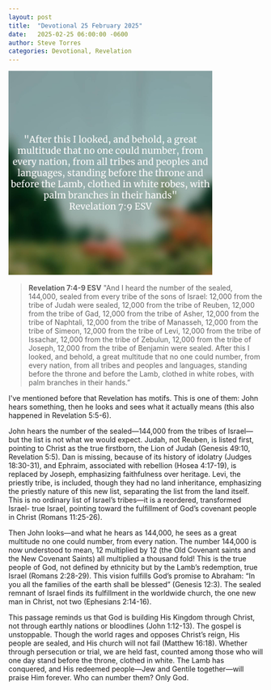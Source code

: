 ```yaml
---
layout: post
title:  "Devotional 25 February 2025"
date:   2025-02-25 06:00:00 -0600
author: Steve Torres
categories: Devotional, Revelation
---
```

<img src="https://github.com/ElEsteeb/ElEsteeb.github.io/blob/main/images/devotionals/Rev-7_9.jpg?raw=true" alt="Revelation 7:9.jpg" style="max-width: 80%; height: auto;">

>**Revelation 7:4-9 ESV**
>"And I heard the number of the sealed, 144,000, sealed from every tribe of the sons of Israel: 12,000 from the tribe of Judah were sealed, 12,000 from the tribe of Reuben, 12,000 from the tribe of Gad, 12,000 from the tribe of Asher, 12,000 from the tribe of Naphtali, 12,000 from the tribe of Manasseh, 12,000 from the tribe of Simeon, 12,000 from the tribe of Levi, 12,000 from the tribe of Issachar, 12,000 from the tribe of Zebulun, 12,000 from the tribe of Joseph, 12,000 from the tribe of Benjamin were sealed. After this I looked, and behold, a great multitude that no one could number, from every nation, from all tribes and peoples and languages, standing before the throne and before the Lamb, clothed in white robes, with palm branches in their hands.”

I've mentioned before that Revelation has motifs. This is one of them: John hears something, then he looks and sees what it actually means (this also happened in Revelation 5:5-6). 

John hears the number of the sealed—144,000 from the tribes of Israel—but the list is not what we would expect. Judah, not Reuben, is listed first, pointing to Christ as the true firstborn, the Lion of Judah (Genesis 49:10, Revelation 5:5). Dan is missing, because of its history of idolatry (Judges 18:30-31), and Ephraim, associated with rebellion (Hosea 4:17-19), is replaced by Joseph, emphasizing faithfulness over heritage. Levi, the priestly tribe, is included, though they had no land inheritance, emphasizing the priestly nature of this new list, separating the list from the land itself. This is no ordinary list of Israel’s tribes—it is a reordered, transformed Israel- true Israel, pointing toward the fulfillment of God’s covenant people in Christ (Romans 11:25-26).

Then John looks—and what he hears as 144,000, he sees as a great multitude no one could number, from every nation. The number 144,000 is now understood to mean, 12 multiplied by 12 (the Old Covenant saints and the New Covenant Saints) all multiplied a thousand fold! This is the true people of God, not defined by ethnicity but by the Lamb’s redemption, true Israel (Romans 2:28-29). This vision fulfills God’s promise to Abraham: “In you all the families of the earth shall be blessed” (Genesis 12:3). The sealed remnant of Israel finds its fulfillment in the worldwide church, the one new man in Christ, not two (Ephesians 2:14-16). 

This passage reminds us that God is building His Kingdom through Christ, not through earthly nations or bloodlines (John 1:12-13). The gospel is unstoppable. Though the world rages and opposes Christ’s reign, His people are sealed, and His church will not fail (Matthew 16:18). Whether through persecution or trial, we are held fast, counted among those who will one day stand before the throne, clothed in white. The Lamb has conquered, and His redeemed people—Jew and Gentile together—will praise Him forever. Who can number them? Only God.


<script src="https://www.biblegateway.com/public/link-to-us/tooltips/bglinks.js" type="text/javascript"></script>
<script type="text/javascript">
BGLinks.version = "ESV";
BGLinks.linkVerses();
</script>
